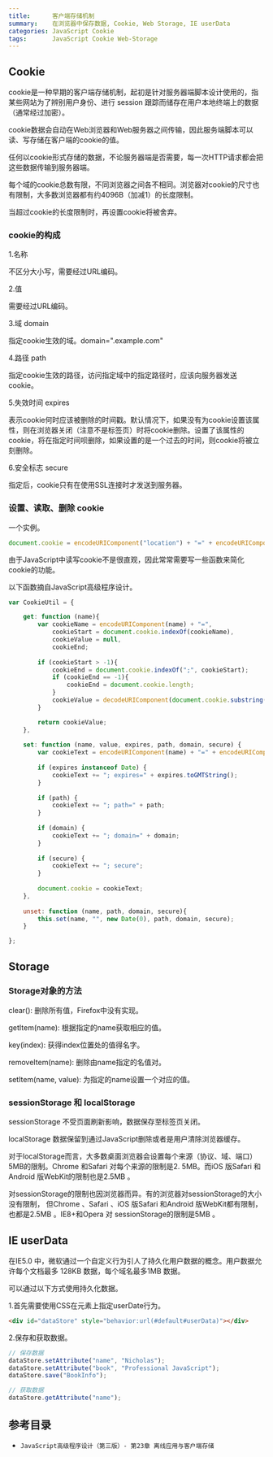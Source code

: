```yaml
---
title:      客户端存储机制
summary:    在浏览器中保存数据, Cookie, Web Storage, IE userData
categories: JavaScript Cookie
tags:       JavaScript Cookie Web-Storage
---
```


## Cookie

cookie是一种早期的客户端存储机制，起初是针对服务器端脚本设计使用的，指某些网站为了辨别用户身份、进行 session 跟踪而储存在用户本地终端上的数据（通常经过加密）。

cookie数据会自动在Web浏览器和Web服务器之间传输，因此服务端脚本可以读、写存储在客户端的cookie的值。

任何以cookie形式存储的数据，不论服务器端是否需要，每一次HTTP请求都会把这些数据传输到服务器端。

每个域的cookie总数有限，不同浏览器之间各不相同。浏览器对cookie的尺寸也有限制，大多数浏览器都有约4096B（加减1）的长度限制。

当超过cookie的长度限制时，再设置cookie将被舍弃。

### cookie的构成

1.名称

不区分大小写，需要经过URL编码。

2.值

需要经过URL编码。

3.域 domain

指定cookie生效的域。domain=".example.com"

4.路径 path

指定cookie生效的路径，访问指定域中的指定路径时，应该向服务器发送cookie。

5.失效时间 expires

表示cookie何时应该被删除的时间戳。默认情况下，如果没有为cookie设置该属性，则在浏览器关闭（注意不是标签页）时将cookie删除。设置了该属性的cookie，将在指定时间呗删除，如果设置的是一个过去的时间，则cookie将被立刻删除。

6.安全标志 secure

指定后，cookie只有在使用SSL连接时才发送到服务器。

### 设置、读取、删除 cookie

一个实例。

```javascript
document.cookie = encodeURIComponent("location") + "=" + encodeURIComponent("Dalian") + "; expires=" +  new Date("2016-10-4") + "; path=" + "/" + "; domain=" + "bosspan.net;";
```

由于JavaScript中读写cookie不是很直观，因此常常需要写一些函数来简化cookie的功能。

以下函数摘自JavaScript高级程序设计。

```javascript
var CookieUtil = {

    get: function (name){
        var cookieName = encodeURIComponent(name) + "=",
            cookieStart = document.cookie.indexOf(cookieName),
            cookieValue = null,
            cookieEnd;
            
        if (cookieStart > -1){
            cookieEnd = document.cookie.indexOf(";", cookieStart);
            if (cookieEnd == -1){
                cookieEnd = document.cookie.length;
            }
            cookieValue = decodeURIComponent(document.cookie.substring(cookieStart + cookieName.length, cookieEnd));
        } 

        return cookieValue;
    },
    
    set: function (name, value, expires, path, domain, secure) {
        var cookieText = encodeURIComponent(name) + "=" + encodeURIComponent(value);
    
        if (expires instanceof Date) {
            cookieText += "; expires=" + expires.toGMTString();
        }
    
        if (path) {
            cookieText += "; path=" + path;
        }
    
        if (domain) {
            cookieText += "; domain=" + domain;
        }
    
        if (secure) {
            cookieText += "; secure";
        }
    
        document.cookie = cookieText;
    },
    
    unset: function (name, path, domain, secure){
        this.set(name, "", new Date(0), path, domain, secure);
    }

};
```

## Storage

### Storage对象的方法

clear(): 删除所有值，Firefox中没有实现。

getItem(name): 根据指定的name获取相应的值。

key(index): 获得index位置处的值得名字。

removeItem(name): 删除由name指定的名值对。

setItem(name, value): 为指定的name设置一个对应的值。

### sessionStorage 和 localStorage

sessionStorage 不受页面刷新影响，数据保存至标签页关闭。

localStorage 数据保留到通过JavaScript删除或者是用户清除浏览器缓存。 

对于localStorage而言，大多数桌面浏览器会设置每个来源（协议、域、端口）5MB的限制。Chrome 和Safari 对每个来源的限制是2. 5MB。而iOS 版Safari 和Android 版WebKit的限制也是2.5MB 。

对sessionStorage的限制也因浏览器而异。有的浏览器对sessionStorage的大小没有限制，
但Chrome 、Safari 、iOS 版Safari 和Android 版WebKit都有限制，也都是2.5MB 。IE8+和Opera 对
sessionStorage的限制是5MB 。

## IE userData

在IE5.0 中，微软通过一个自定义行为引人了持久化用户数据的概念。用户数据允许每个文档最多
128KB 数据，每个域名最多1MB 数据。

可以通过以下方式使用持久化数据。

1.首先需要使用CSS在元素上指定userDate行为。

```html
<div id="dataStore" style="behavior:url(#default#userData)"></div>
```

2.保存和获取数据。

```javascript
// 保存数据
dataStore.setAttribute("name", "Nicholas");
dataStore.setAttribute("book", "Professional JavaScript");
dataStore.save("BookInfo");

// 获取数据
dataStore.getAttribute("name");
```

## 参考目录

- `JavaScript高级程序设计（第三版）- 第23章 离线应用与客户端存储`